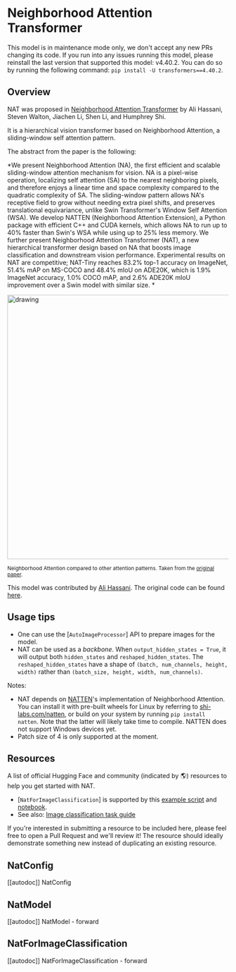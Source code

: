 <!--Copyright 2022 The HuggingFace Team. All rights reserved.

Licensed under the Apache License, Version 2.0 (the "License"); you may not use this file except in compliance with
the License. You may obtain a copy of the License at

http://www.apache.org/licenses/LICENSE-2.0

Unless required by applicable law or agreed to in writing, software distributed under the License is distributed on
an "AS IS" BASIS, WITHOUT WARRANTIES OR CONDITIONS OF ANY KIND, either express or implied. See the License for the
specific language governing permissions and limitations under the License.

⚠️ Note that this file is in Markdown but contain specific syntax for our doc-builder (similar to MDX) that may not be
rendered properly in your Markdown viewer.

-->

# Neighborhood Attention Transformer

<Tip warning={true}>

This model is in maintenance mode only, we don't accept any new PRs changing its code.
If you run into any issues running this model, please reinstall the last version that supported this model: v4.40.2.
You can do so by running the following command: `pip install -U transformers==4.40.2`.

</Tip>

## Overview

NAT was proposed in [Neighborhood Attention Transformer](https://arxiv.org/abs/2204.07143)
by Ali Hassani, Steven Walton, Jiachen Li, Shen Li, and Humphrey Shi.

It is a hierarchical vision transformer based on Neighborhood Attention, a sliding-window self attention pattern.

The abstract from the paper is the following:

*We present Neighborhood Attention (NA), the first efficient and scalable sliding-window attention mechanism for vision.
NA is a pixel-wise operation, localizing self attention (SA) to the nearest neighboring pixels, and therefore enjoys a
linear time and space complexity compared to the quadratic complexity of SA. The sliding-window pattern allows NA's
receptive field to grow without needing extra pixel shifts, and preserves translational equivariance, unlike
Swin Transformer's Window Self Attention (WSA). We develop NATTEN (Neighborhood Attention Extension), a Python package
with efficient C++ and CUDA kernels, which allows NA to run up to 40% faster than Swin's WSA while using up to 25% less
memory. We further present Neighborhood Attention Transformer (NAT), a new hierarchical transformer design based on NA
that boosts image classification and downstream vision performance. Experimental results on NAT are competitive;
NAT-Tiny reaches 83.2% top-1 accuracy on ImageNet, 51.4% mAP on MS-COCO and 48.4% mIoU on ADE20K, which is 1.9%
ImageNet accuracy, 1.0% COCO mAP, and 2.6% ADE20K mIoU improvement over a Swin model with similar size. *

<img
src="https://huggingface.co/datasets/huggingface/documentation-images/resolve/main/neighborhood-attention-pattern.jpg"
alt="drawing" width="600"/>

<small> Neighborhood Attention compared to other attention patterns.
Taken from the <a href="https://arxiv.org/abs/2204.07143">original paper</a>.</small>

This model was contributed by [Ali Hassani](https://huggingface.co/alihassanijr).
The original code can be found [here](https://github.com/SHI-Labs/Neighborhood-Attention-Transformer).

## Usage tips

- One can use the [`AutoImageProcessor`] API to prepare images for the model.
- NAT can be used as a *backbone*. When `output_hidden_states = True`,
it will output both `hidden_states` and `reshaped_hidden_states`.
The `reshaped_hidden_states` have a shape of `(batch, num_channels, height, width)` rather than
`(batch_size, height, width, num_channels)`.

Notes:
- NAT depends on [NATTEN](https://github.com/SHI-Labs/NATTEN/)'s implementation of Neighborhood Attention.
You can install it with pre-built wheels for Linux by referring to [shi-labs.com/natten](https://shi-labs.com/natten),
or build on your system by running `pip install natten`.
Note that the latter will likely take time to compile. NATTEN does not support Windows devices yet.
- Patch size of 4 is only supported at the moment.

## Resources

A list of official Hugging Face and community (indicated by 🌎) resources to help you get started with NAT.

<PipelineTag pipeline="image-classification"/>

- [`NatForImageClassification`] is supported by this [example script](https://github.com/huggingface/transformers/tree/main/examples/pytorch/image-classification) and [notebook](https://colab.research.google.com/github/huggingface/notebooks/blob/main/examples/image_classification.ipynb).
- See also: [Image classification task guide](../tasks/image_classification)

If you're interested in submitting a resource to be included here, please feel free to open a Pull Request and we'll review it! The resource should ideally demonstrate something new instead of duplicating an existing resource.

## NatConfig

[[autodoc]] NatConfig

## NatModel

[[autodoc]] NatModel
    - forward

## NatForImageClassification

[[autodoc]] NatForImageClassification
    - forward
